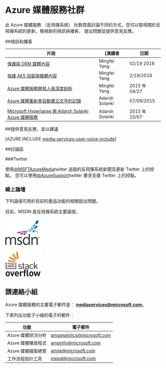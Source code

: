 <properties
    pageTitle="Azure 媒體服務社群概觀 |Microsoft Azure"
    description="此 Azure 媒體服務 （反飛彈系統） 社群頁面討論不同的方式，您可以取得反飛彈系統的相關更新，請參閱新增視訊和播客、 提出問題及提供意見反應。 "
    services="media-services"
    documentationCenter=""
    authors="juliako"
    manager="erikre"
    editor=""/>

<tags
    ms.service="media-services"
    ms.workload="media"
    ms.tgt_pltfrm="na"
    ms.devlang="dotnet"
    ms.topic="article"
    ms.date="09/26/2016"  
    ms.author="juliako"/>

# <a name="azure-media-services-community"></a>Azure 媒體服務社群  

此 Azure 媒體服務 （反飛彈系統） 社群頁面討論不同的方式，您可以取得關於反飛彈系統的更新，檢視新的視訊與播客、 提出問題並提供意見反應。   

##<a name="videos-and-podcasts"></a>視訊和播客

片段|[演講者|日期
---|---|---
[保護與 DRM 媒體內容](https://azure.microsoft.com/documentation/videos/azurefridayprotectingyourmediacontentdrm/)|Mingfei Yang|02/19 2016
[保護 AES 加密與媒體內容](https://azure.microsoft.com/documentation/videos/azure-media-services-protecting-your-media-content-with-aes-encryption/)|Mingfei Yang|2/19/2016
[Azure 媒體服務開發人員深度剖析](https://azure.microsoft.com/documentation/videos/build-2015-azure-media-services-developer-deep-dive/)|Mingfei Yang|2015 年 04/27
[Azure 媒體重新會自動建立文字的記錄](https://azure.microsoft.com/documentation/videos/azure-media-indexer-autoatically-creates-transcripts-for-your-media-with-adarsh-solanki/)|Adarsh Solanki|07/09/2015
[Microsoft Hyperlapse 與 Adarsh Solanki Azure 媒體服務](https://azure.microsoft.com/documentation/videos/microsoft-hyperlapse-in-azure-media-services-with-adarsh-solanki/)|Adarsh Solanki|2015 年 10/07

##<a name="provide-feedback-and-make-suggestions"></a>提供意見反應，並以建議

[AZURE.INCLUDE [media-services-user-voice-include](../../includes/media-services-user-voice-include.md)]

##<a name="discussion"></a>討論區

###<a name="twitter"></a>Twitter

使用[@MSFTAzureMedia](https://twitter.com/MSFTAzureMedia)twitter 追蹤的反飛彈系統新聞及更新 Twitter 上的控點。 您可以使用[@AzureSupport](https://twitter.com/azuresupport)twitter 要求支援 Twitter 上的控點。  
 
### <a name="online-forums"></a>線上論壇

下列論壇可用於目前的產品功能的相關提出問題。

目前，MSDN 是反飛彈系統主要論壇。

[![MSDN](./media/media-services-community/msdn.png)](https://social.msdn.microsoft.com/forums/azure/home?forum=MediaServices) 

[![StackOverflow](./media/media-services-community/stack-overflow.png)](http://stackoverflow.com/questions/tagged/azure-media-services) 

## <a name="contact-the-team"></a>請連絡小組

Azure 媒體服務的主要電子郵件是︰ **mediaservices@microsoft.com**。

下表列出功能子小組的電子的郵件︰

功能|電子郵件
---|---
Azure 媒體狀況分析|amsanalytics@microsoft.com
Azure 媒體播放程式|ampinfo@microsoft.com 
Azure 媒體檔案總管|amse@microsoft.com
工作流程設計工具|mepd@microsoft.com
